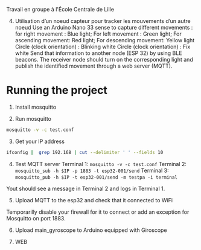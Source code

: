 Travail en groupe à l'École Centrale de Lille

4. Utilisation d’un noeud capteur pour tracker les mouvements d’un autre noeud
Use an Arduino Nano 33 sense to capture different movements :  
for right movement : Blue light;
For left movement : Green light;
For ascending movement: Red light;
For descending movement: Yellow light
Circle (clock orientation) :  Blinking white
Circle (clock orientation) : Fix white
Send that information to another node (ESP 32)  by using BLE beacons. The receiver node should turn on the corresponding light and publish the identified movement through a web server (MQTT).

# Running the project

1. Install mosquitto

2. Run mosquitto
```sh
mosquitto -v -c test.conf
```

3. Get your IP address
```sh 
ifconfig |  grep 192.168 | cut --delimiter ' ' --fields 10
```

4. Test MQTT server
Terminal 1: `mosquitto -v -c test.conf`
Terminal 2: `mosquitto_sub -h $IP -p 1883 -t esp32-001/send`
Terminal 3: `mosquitto_pub -h $IP -t esp32-001/send -m testpa -i terminal`

Yout should see a message in Terminal 2 and logs in Terminal 1.

5. Upload MQTT to the esp32 and check that it connected to WiFi

Temporarilly disable your firewall for it to connect or add an exception for Mosquitto on port 1883.

6. Upload main_gyroscope to Arduino equipped with Giroscope

7. WEB


